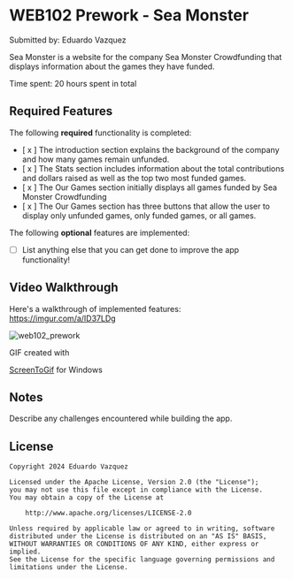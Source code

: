 # WEB102 Prework - Sea Monster

Submitted by: Eduardo Vazquez

 Sea Monster is a website for the company Sea Monster Crowdfunding that displays information about the games they have funded.

Time spent: 20 hours spent in total

## Required Features

The following **required** functionality is completed:

* [ x ] The introduction section explains the background of the company and how many games remain unfunded.
* [ x ] The Stats section includes information about the total contributions and dollars raised as well as the top two most funded games.
* [ x ] The Our Games section initially displays all games funded by Sea Monster Crowdfunding
* [ x ] The Our Games section has three buttons that allow the user to display only unfunded games, only funded games, or all games.

The following **optional** features are implemented:

* [ ] List anything else that you can get done to improve the app functionality!

## Video Walkthrough

Here's a walkthrough of implemented features:
https://imgur.com/a/ID37LDg

![web102_prework](https://github.com/vazquezea96/web102_prework/assets/80133388/bf25d08c-d0b0-46cc-bee9-00ea9dd0cd5a)


<!-- Replace this with whatever GIF tool you used! -->
GIF created with 

[ScreenToGif](https://www.screentogif.com/) for Windows


## Notes

Describe any challenges encountered while building the app.

## License

    Copyright 2024 Eduardo Vazquez

    Licensed under the Apache License, Version 2.0 (the "License");
    you may not use this file except in compliance with the License.
    You may obtain a copy of the License at

        http://www.apache.org/licenses/LICENSE-2.0

    Unless required by applicable law or agreed to in writing, software
    distributed under the License is distributed on an "AS IS" BASIS,
    WITHOUT WARRANTIES OR CONDITIONS OF ANY KIND, either express or implied.
    See the License for the specific language governing permissions and
    limitations under the License.
